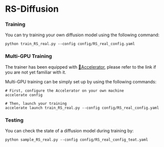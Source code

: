 # RS-Diffusion

### Training
You can try training your own diffusion model using the following command:  
```
python train_RS_real.py --config config/RS_real_config.yaml
```

### Multi-GPU Training
The trainer has been equipped with [🤗Accelerator](https://huggingface.co/docs/accelerate/package_reference/accelerator), please refer to the link if you are not yet familiar with it.

Multi-GPU training can be simply set up by using the following commands:
```
# First, configure the Accelerator on your own machine
accelerate config

# Then, launch your training
accelerate launch train_RS_real.py --config config/RS_real_config.yaml
```

### Testing
You can check the state of a diffusion model during training by:
```
python sample_RS_real.py --config config/RS_real_config_teat.yaml
```
